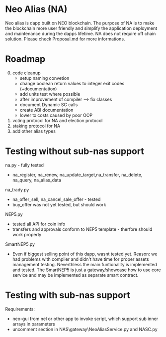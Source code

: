 # Neo Alias (NA)
Neo alias is dapp built on NEO blockchain. The purpose of NA is to make the blockchain more user friendly and simplify the application deployment and maintenance during the dapps lifetime. NA does not require off chain solution. Please check Proposal.md for more informations.

# Roadmap

0. code cleanup
    -   setup naming convetion
    -   change boolean return values to integer exit codes (+documentation)
    -   add units test where possible
    -   after improvement of compiler --> fix classes 
    -   document Dynamic SC calls
    -   create ABI documentation
    -   lower tx costs caused by poor OOP
1. voting protocol for NA and election protocol
2. staking protocol for NA
3. add other alias types

# Testing without sub-nas support

na.py - fully tested
-   na_register, na_renew, na_update_target,na_transfer, na_delete, na_query, na_alias_data

na_trady.py 
-   na_offer_sell, na_cancel_sale_offer - tested
-   buy_offer was not yet tested, but should work

NEP5.py
-   tested all API for coin info
-   transfers and approvals conform to NEP5 template - therfore should work properly

SmartNEP5.py
-   Even if biggest selling point of this dapp, wasnt tested yet.
    Reason: we had problems with compiler and didn't have time for proper assets management testing. Neverthless the main funtionality is implemented and tested. The SmartNEP5 is just a gateway/showcase how to use core service and may be implemented as separate smart contract.

# Testing with sub-nas support

Requirements:
-   neo-gui from nel or other app to invoke script, which support sub inner arrays in parameters
-   uncomment section in NAS\gateway\NeoAliasService.py and NASC.py